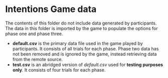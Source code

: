 # Intentions Game data

The contents of this folder do not include data generated by participants. The data in this folder is imported by the game to populate the options for phase one and phase three.

- **default.csv** is the primary data file used in the game played by participants. It consists of all trials for each phase. Phase two data has not been removed and is ignored by the game, instead retrieving data from the remote source.
- **test.csv** is an abridged version of _default.csv_ used for **testing purposes only**. It consists of four trials for each phase.
